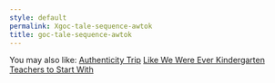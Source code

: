 ```yaml
---
style: default
permalink: Xgoc-tale-sequence-awtok
title: goc-tale-sequence-awtok
---
```

You may also like:
[Authenticity Trip](http://scp-wiki.net/authenticity-trip)
[Like We Were Ever Kindergarten Teachers to Start With](http://scp-wiki.net/maria-jones-this-is-your-life)